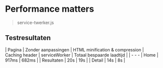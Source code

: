 <!-- # Performance matters

De volgende testen zijn gedaan met een gesimuleerde internetsnelheid van 200kb/200kb.

## Index
* Compression toegevoegd aan de server
* HTML minify toegevoegd aan de server  

Zonder compression & minified HTML 850 - 900ms.  
Met compression & minified HTML 670 - 720ms.  
Bespaart ~150ms

* Aleen de benodigde CSS in het bestand gezet

Spaart 50ms loading time. (van 750 - 800ms naar 700 - 750 ms)


## Caching
Na het aanzetten van caching duur het reloaden van de home page maar 560 - 610ms i.p.v. ~700ms -->

# Performance matters
> service-twerker.js

## Testresultaten
| Pagina | Zonder aanpassingen | HTML minification & compression | Caching header | serviceWorker | Totaal bespaarde laadtijd |
| - - -
| Home | 917ms | 682ms |
| Resultaten | 20s | 19s |
| Detail | 14s | 8s |
